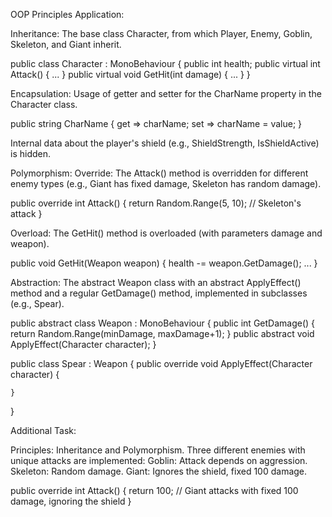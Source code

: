 OOP Principles Application:

Inheritance:
The base class Character, from which Player, Enemy, Goblin, Skeleton, and Giant inherit.

public class Character : MonoBehaviour
{
    public int health;
    public virtual int Attack() { ... }
    public virtual void GetHit(int damage) { ... }
}


Encapsulation:
Usage of getter and setter for the CharName property in the Character class.

public string CharName
{
    get => charName;
    set => charName = value;
}

Internal data about the player's shield (e.g., ShieldStrength, IsShieldActive) is hidden.


Polymorphism:
Override: The Attack() method is overridden for different enemy types (e.g., Giant has fixed damage, Skeleton has random damage).

public override int Attack()
{
    return Random.Range(5, 10);  // Skeleton's attack
}

Overload: The GetHit() method is overloaded (with parameters damage and weapon).

public void GetHit(Weapon weapon)
{
    health -= weapon.GetDamage();
    ...
}


Abstraction:
The abstract Weapon class with an abstract ApplyEffect() method and a regular GetDamage() method, implemented in subclasses (e.g., Spear).

public abstract class Weapon : MonoBehaviour
{
    public int GetDamage() { return Random.Range(minDamage, maxDamage+1); }
    public abstract void ApplyEffect(Character character);
}

public class Spear : Weapon
{
    public override void ApplyEffect(Character character)
    {
        
    }
}

Additional Task:

Principles: Inheritance and Polymorphism. Three different enemies with unique attacks are implemented:
Goblin: Attack depends on aggression.
Skeleton: Random damage.
Giant: Ignores the shield, fixed 100 damage.

public override int Attack()
{
    return 100;  // Giant attacks with fixed 100 damage, ignoring the shield
}
